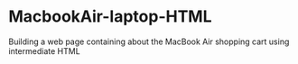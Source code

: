 # MacbookAir-laptop-HTML
Building a web page  containing about the MacBook Air shopping cart using intermediate HTML
